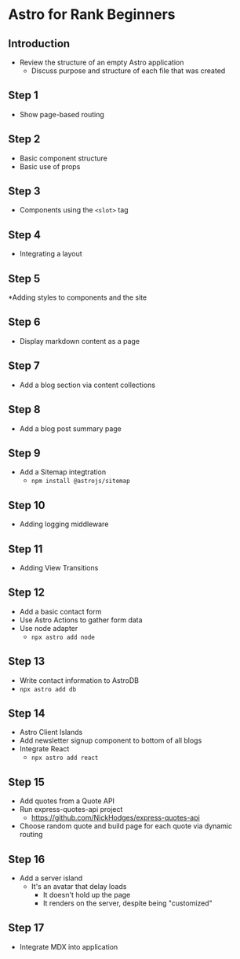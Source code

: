 # Astro for Rank Beginners

## Introduction

* Review the structure of an empty Astro application
  * Discuss purpose and structure of each file that was created

## Step 1

* Show page-based routing

## Step 2

* Basic component structure
* Basic use of props

## Step 3

* Components using the `<slot>` tag

## Step 4

* Integrating a layout

## Step 5

*Adding styles to components and the site

## Step 6

* Display markdown content as a page

## Step 7

* Add a blog section via content collections

## Step 8

*  Add a blog post summary page

## Step 9

* Add a Sitemap integtration
  * `npm install @astrojs/sitemap`

## Step 10

* Adding logging middleware

## Step 11

* Adding View Transitions

## Step 12

* Add a basic contact form
* Use Astro Actions to gather form data
* Use node adapter
  * `npx astro add node`

## Step 13

* Write contact information to AstroDB
* `npx astro add db`

## Step 14

* Astro Client Islands
* Add newsletter signup component to bottom of all blogs
* Integrate React
  * `npx astro add react`


## Step 15

* Add quotes from a Quote API
* Run express-quotes-api project
  * https://github.com/NickHodges/express-quotes-api
* Choose random quote and build page for each quote via dynamic routing

## Step 16

* Add a server island
  * It's an avatar that delay loads
    * It doesn't hold up the page
    * It renders on the server, despite being "customized"

## Step 17

* Integrate MDX into application
